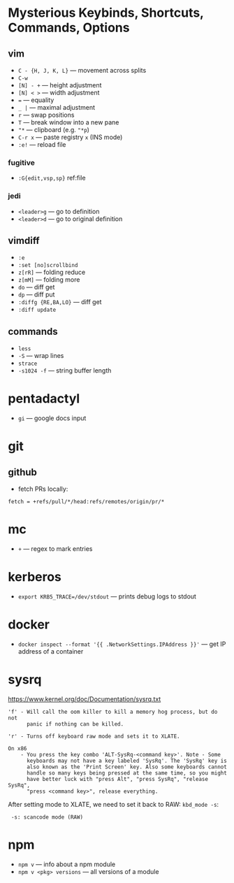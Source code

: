 # Mysterious Keybinds, Shortcuts, Commands, Options

## vim

 * `C - {H, J, K, L}` — movement across splits
 * `C-w`
  * `[N] - +` — height adjustment
  * `[N] < >` — width adjustment
  * `=` — equality
  * `_ |` — maximal adjustment
  * `r` — swap positions
  * `T` — break window into a new pane
 * `"*` — clipboard (e.g. `"*p`)
 * `C-r x` — paste registry `x` (INS mode)
 * `:e!` — reload file


### fugitive

 * `:G{edit,vsp,sp}` ref:file


### jedi

 * `<leader>g` — go to definition
 * `<leader>d` — go to original definition


## vimdiff

 * `:e`
 * `:set [no]scrollbind`
 * `z[rR]` — folding reduce
 * `z[mM]` — folding more
 * `do` — diff get
 * `dp` — diff put
 * `:diffg {RE,BA,LO}` — diff get
 * `:diff update`


## commands

 * `less`
  * `-S` — wrap lines
 * `strace`
  * `-s1024 -f` — string buffer length


# pentadactyl

 * `gi` — google docs input


# git

## github

 * fetch PRs locally:

  ```
  fetch = +refs/pull/*/head:refs/remotes/origin/pr/*
  ```


# mc

 * `+` — regex to mark entries


# kerberos

 * `export KRB5_TRACE=/dev/stdout` — prints debug logs to stdout


# docker

 * `docker inspect --format '{{ .NetworkSettings.IPAddress }}'` — get IP address of a container


# sysrq

https://www.kernel.org/doc/Documentation/sysrq.txt

```
'f' - Will call the oom killer to kill a memory hog process, but do not
      panic if nothing can be killed.

'r' - Turns off keyboard raw mode and sets it to XLATE.

On x86
    - You press the key combo 'ALT-SysRq-<command key>'. Note - Some
      keyboards may not have a key labeled 'SysRq'. The 'SysRq' key is
      also known as the 'Print Screen' key. Also some keyboards cannot
      handle so many keys being pressed at the same time, so you might
      have better luck with "press Alt", "press SysRq", "release SysRq",
      "press <command key>", release everything.
```

After setting mode to XLATE, we need to set it back to RAW: `kbd_mode -s`:

```
 -s: scancode mode (RAW)
```


# npm

 * `npm v` — info about a npm module
 * `npm v <pkg> versions` — all versions of a module

